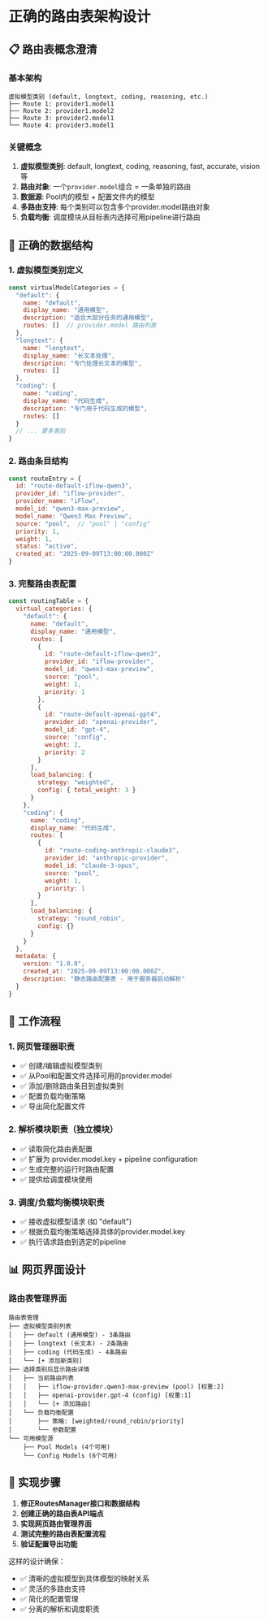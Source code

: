 # 正确的路由表架构设计

## 📋 路由表概念澄清

### 基本架构
```
虚拟模型类别 (default, longtext, coding, reasoning, etc.)
├── Route 1: provider1.model1
├── Route 2: provider1.model2  
├── Route 3: provider2.model1
└── Route 4: provider3.model1
```

### 关键概念
1. **虚拟模型类别**: default, longtext, coding, reasoning, fast, accurate, vision等
2. **路由对象**: 一个`provider.model`组合 = 一条单独的路由
3. **数据源**: Pool内的模型 + 配置文件内的模型
4. **多路由支持**: 每个类别可以包含多个provider.model路由对象
5. **负载均衡**: 调度模块从目标表内选择可用pipeline进行路由

## 🎯 正确的数据结构

### 1. 虚拟模型类别定义
```javascript
const virtualModelCategories = {
  "default": {
    name: "default",
    display_name: "通用模型",
    description: "适合大部分任务的通用模型",
    routes: []  // provider.model 路由列表
  },
  "longtext": {
    name: "longtext", 
    display_name: "长文本处理",
    description: "专门处理长文本的模型",
    routes: []
  },
  "coding": {
    name: "coding",
    display_name: "代码生成",
    description: "专门用于代码生成的模型", 
    routes: []
  }
  // ... 更多类别
}
```

### 2. 路由条目结构
```javascript
const routeEntry = {
  id: "route-default-iflow-qwen3", 
  provider_id: "iflow-provider",
  provider_name: "iFlow",
  model_id: "qwen3-max-preview",
  model_name: "Qwen3 Max Preview",
  source: "pool",  // "pool" | "config"
  priority: 1,
  weight: 1,
  status: "active",
  created_at: "2025-09-09T13:00:00.000Z"
}
```

### 3. 完整路由表配置
```javascript
const routingTable = {
  virtual_categories: {
    "default": {
      name: "default",
      display_name: "通用模型",
      routes: [
        {
          id: "route-default-iflow-qwen3",
          provider_id: "iflow-provider",
          model_id: "qwen3-max-preview",
          source: "pool",
          weight: 1,
          priority: 1
        },
        {
          id: "route-default-openai-gpt4",
          provider_id: "openai-provider", 
          model_id: "gpt-4",
          source: "config",
          weight: 2,
          priority: 2
        }
      ],
      load_balancing: {
        strategy: "weighted",
        config: { total_weight: 3 }
      }
    },
    "coding": {
      name: "coding",
      display_name: "代码生成",
      routes: [
        {
          id: "route-coding-anthropic-claude3",
          provider_id: "anthropic-provider",
          model_id: "claude-3-opus", 
          source: "pool",
          weight: 1,
          priority: 1
        }
      ],
      load_balancing: {
        strategy: "round_robin",
        config: {}
      }
    }
  },
  metadata: {
    version: "1.0.0",
    created_at: "2025-09-09T13:00:00.000Z",
    description: "静态路由配置表 - 用于服务器启动解析"
  }
}
```

## 🔄 工作流程

### 1. 网页管理器职责
- ✅ 创建/编辑虚拟模型类别
- ✅ 从Pool和配置文件选择可用的provider.model
- ✅ 添加/删除路由条目到虚拟类别
- ✅ 配置负载均衡策略
- ✅ 导出简化配置文件

### 2. 解析模块职责（独立模块）
- ✅ 读取简化路由表配置
- ✅ 扩展为 provider.model.key + pipeline configuration
- ✅ 生成完整的运行时路由配置
- ✅ 提供给调度模块使用

### 3. 调度/负载均衡模块职责
- ✅ 接收虚拟模型请求 (如 "default")
- ✅ 根据负载均衡策略选择具体的provider.model.key
- ✅ 执行请求路由到选定的pipeline

## 📊 网页界面设计

### 路由表管理界面
```
路由表管理
├── 虚拟模型类别列表
│   ├── default (通用模型) - 3条路由
│   ├── longtext (长文本) - 2条路由  
│   ├── coding (代码生成) - 4条路由
│   └── [+ 添加新类别]
├── 选择类别后显示路由详情
│   ├── 当前路由列表
│   │   ├── iflow-provider.qwen3-max-preview (pool) [权重:2]
│   │   ├── openai-provider.gpt-4 (config) [权重:1]
│   │   └── [+ 添加路由]
│   └── 负载均衡配置
│       ├── 策略: [weighted/round_robin/priority]
│       └── 参数配置
└── 可用模型源
    ├── Pool Models (4个可用)
    └── Config Models (6个可用)
```

## 🎯 实现步骤

1. **修正RoutesManager接口和数据结构**
2. **创建正确的路由表API端点**  
3. **实现网页路由管理界面**
4. **测试完整的路由表配置流程**
5. **验证配置导出功能**

这样的设计确保：
- ✅ 清晰的虚拟模型到具体模型的映射关系
- ✅ 灵活的多路由支持 
- ✅ 简化的配置管理
- ✅ 分离的解析和调度职责